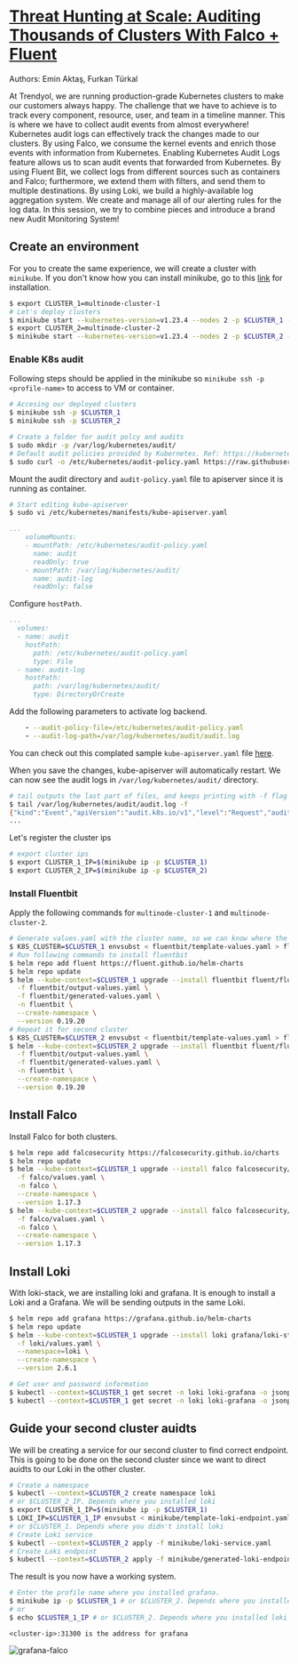 # [Threat Hunting at Scale: Auditing Thousands of Clusters With Falco + Fluent](https://www.youtube.com/watch?v=OyB0TWVjZvY)

Authors: Emin Aktaş, Furkan Türkal

At Trendyol, we are running production-grade Kubernetes clusters to make our customers always happy. The challenge that we have to achieve is to track every component, resource, user, and team in a timeline manner. This is where we have to collect audit events from almost everywhere! Kubernetes audit logs can effectively track the changes made to our clusters. By using Falco, we consume the kernel events and enrich those events with information from Kubernetes. Enabling Kubernetes Audit Logs feature allows us to scan audit events that forwarded from Kubernetes. By using Fluent Bit, we collect logs from different sources such as containers and Falco; furthermore, we extend them with filters, and send them to multiple destinations. By using Loki, we build a highly-available log aggregation system. We create and manage all of our alerting rules for the log data. In this session, we try to combine pieces and introduce a brand new Audit Monitoring System!

## Create an environment

For you to create the same experience, we will create a cluster with `minikube`. If you don't know how you can install minikube, go to this [link](https://minikube.sigs.k8s.io/docs/start/) for installation.

```bash
$ export CLUSTER_1=multinode-cluster-1
# Let's deploy clusters
$ minikube start --kubernetes-version=v1.23.4 --nodes 2 -p $CLUSTER_1 --cpus 2 --memory 4096 --driver virtualbox
$ export CLUSTER_2=multinode-cluster-2
$ minikube start --kubernetes-version=v1.23.4 --nodes 2 -p $CLUSTER_2 --cpus 2 --memory 4096 --driver virtualbox
```

### Enable K8s audit

Following steps should be applied in the minikube so `minikube ssh -p <profile-name>` to access to VM or container.

```bash
# Accesing our deployed clusters
$ minikube ssh -p $CLUSTER_1
$ minikube ssh -p $CLUSTER_2
```

```bash
# Create a folder for audit polcy and audits
$ sudo mkdir -p /var/log/kubernetes/audit/
# Default audit policies provided by Kubernetes. Ref: https://kubernetes.io/docs/tasks/debug-application-cluster/audit/#audit-policy
$ sudo curl -o /etc/kubernetes/audit-policy.yaml https://raw.githubusercontent.com/kubernetes/website/main/content/en/examples/audit/audit-policy.yaml
```

Mount the audit directory and `audit-policy.yaml` file to apiserver since it is running as container.

```bash
# Start editing kube-apiserver
$ sudo vi /etc/kubernetes/manifests/kube-apiserver.yaml
```

```yaml
...
    volumeMounts:
    - mountPath: /etc/kubernetes/audit-policy.yaml
      name: audit
      readOnly: true
    - mountPath: /var/log/kubernetes/audit/
      name: audit-log
      readOnly: false
```

Configure `hostPath`.

```yaml
...
  volumes:
  - name: audit
    hostPath:
      path: /etc/kubernetes/audit-policy.yaml
      type: File
  - name: audit-log
    hostPath:
      path: /var/log/kubernetes/audit/
      type: DirectoryOrCreate
```

Add the following parameters to activate log backend.

```yaml
    - --audit-policy-file=/etc/kubernetes/audit-policy.yaml
    - --audit-log-path=/var/log/kubernetes/audit/audit.log
```

You can check out this complated sample `kube-apiserver.yaml` file [here](minikube/sample-kube-apiserver.yaml).

When you save the changes, kube-apiserver will automatically restart. We can now see the audit logs in `/var/log/kubernetes/audit/` directory.

```bash
# tail outputs the last part of files, and keeps printing with -f flag 
$ tail /var/log/kubernetes/audit/audit.log -f
{"kind":"Event","apiVersion":"audit.k8s.io/v1","level":"Request","auditID":"8b0f9afd-2962-49e5-ad1b-d51caf27d573","stage":"ResponseComplete","requestURI":"/api/v1/namespaces/default/endpoints/kubernetes","verb":"get","user":{"username":"system:apiserver","uid":"fb486d21-e55e-4141-aaf5-3acc12a39e3f","groups":["system:masters"]},"sourceIPs":["127.0.0.1"],"userAgent":"kube-apiserver/v1.20.7 (linux/amd64) kubernetes/132a687","objectRef":{"resource":"endpoints","namespace":"default","name":"kubernetes","apiVersion":"v1"},"responseStatus":{"metadata":{},"code":200},"requestReceivedTimestamp":"2022-03-16T19:23:20.812664Z","stageTimestamp":"2022-03-16T19:23:20.814048Z","annotations":{"authorization.k8s.io/decision":"allow","authorization.k8s.io/reason":""}}
...
```

Let's register the cluster ips

```bash
# export cluster ips
$ export CLUSTER_1_IP=$(minikube ip -p $CLUSTER_1)
$ export CLUSTER_2_IP=$(minikube ip -p $CLUSTER_2)
```

### Install Fluentbit

Apply the following commands for `multinode-cluster-1` and `multinode-cluster-2`.

```bash
# Generate values.yaml with the cluster name, so we can know where the logs are coming.
$ K8S_CLUSTER=$CLUSTER_1 envsubst < fluentbit/template-values.yaml > fluentbit/generated-values.yaml
# Run following commands to install fluentbit
$ helm repo add fluent https://fluent.github.io/helm-charts
$ helm repo update
$ helm --kube-context=$CLUSTER_1 upgrade --install fluentbit fluent/fluent-bit \
  -f fluentbit/output-values.yaml \
  -f fluentbit/generated-values.yaml \
  -n fluentbit \
  --create-namespace \
  --version 0.19.20
# Repeat it for second cluster
$ K8S_CLUSTER=$CLUSTER_2 envsubst < fluentbit/template-values.yaml > fluentbit/generated-values.yaml
$ helm --kube-context=$CLUSTER_2 upgrade --install fluentbit fluent/fluent-bit \
  -f fluentbit/output-values.yaml \
  -f fluentbit/generated-values.yaml \
  -n fluentbit \
  --create-namespace \
  --version 0.19.20
```

## Install Falco

Install Falco for both clusters.

```bash
$ helm repo add falcosecurity https://falcosecurity.github.io/charts
$ helm repo update
$ helm --kube-context=$CLUSTER_1 upgrade --install falco falcosecurity/falco \
  -f falco/values.yaml \
  -n falco \
  --create-namespace \
  --version 1.17.3
$ helm --kube-context=$CLUSTER_2 upgrade --install falco falcosecurity/falco \
  -f falco/values.yaml \
  -n falco \
  --create-namespace \
  --version 1.17.3
```

## Install Loki

With loki-stack, we are installing loki and grafana. It is enough to install a Loki and a Grafana. We will be sending outputs in the same Loki.

```bash
$ helm repo add grafana https://grafana.github.io/helm-charts
$ helm repo update
$ helm --kube-context=$CLUSTER_1 upgrade --install loki grafana/loki-stack \
  -f loki/values.yaml \
  --namespace=loki \
  --create-namespace \
  --version 2.6.1
```

```bash
# Get user and password information
$ kubectl --context=$CLUSTER_1 get secret -n loki loki-grafana -o jsonpath='{.data.admin-user}' | base64 -d
$ kubectl --context=$CLUSTER_1 get secret -n loki loki-grafana -o jsonpath='{.data.admin-password}' | base64 -d
```

## Guide your second cluster auidts

We will be creating a service for our second cluster to find correct endpoint. This is going to be done on the second cluster since we want to direct auidts to our Loki in the other cluster.

```bash
# Create a namespace
$ kubectl --context=$CLUSTER_2 create namespace loki
# or $CLUSTER_2_IP. Depends where you installed loki
$ export CLUSTER_1_IP=$(minikube ip -p $CLUSTER_1)
$ LOKI_IP=$CLUSTER_1_IP envsubst < minikube/template-loki-endpoint.yaml > minikube/generated-loki-endpoint.yaml
# or $CLUSTER_1. Depends where you didn't install loki
# Create Loki service
$ kubectl --context=$CLUSTER_2 apply -f minikube/loki-service.yaml
# Create Loki endpoint
$ kubectl --context=$CLUSTER_2 apply -f minikube/generated-loki-endpoint.yaml
```

The result is you now have a working system.

```bash
# Enter the profile name where you installed grafana.
$ minikube ip -p $CLUSTER_1 # or $CLUSTER_2. Depends where you installed loki
# or
$ echo $CLUSTER_1_IP # or $CLUSTER_2. Depends where you installed loki
```

`<cluster-ip>:31300 is the address for grafana`

![grafana-falco](screenshots/grafana-falco.png)
